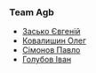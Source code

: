 ### Team Agb

* [Засько Євгеній](https://github.com/NeProgramist)    
* [Ковалишин Олег](https://github.com/ALEGATOR1209)    
* [Сімонов Павло](https://github.com/DjBee0312)    
* [Голубов Iван](https://github.com/vano7577)
